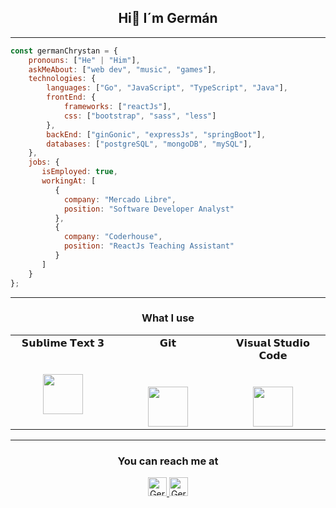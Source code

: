  <h2 align="center">Hi👋 I´m Germán</h2>                                                  
<hr>

```javascript
const germanChrystan = {
    pronouns: ["He" | "Him"],
    askMeAbout: ["web dev", "music", "games"],
    technologies: {
        languages: ["Go", "JavaScript", "TypeScript", "Java"],
        frontEnd: {
            frameworks: ["reactJs"],
            css: ["bootstrap", "sass", "less"]
        },
        backEnd: ["ginGonic", "expressJs", "springBoot"],
        databases: ["postgreSQL", "mongoDB", "mySQL"],
    },
    jobs: {
       isEmployed: true,
       workingAt: [
          {
            company: "Mercado Libre",
            position: "Software Developer Analyst"
          },
          {
            company: "Coderhouse",
            position: "ReactJs Teaching Assistant"
          }
       ]
    } 
};
```






<hr>
<h3 align="center">What I use</h3>
<table align="center">
  <tbody>
    <tr valign="top">
      <td width="25%" align="center">
        <span>𝗦𝘂𝗯𝗹𝗶𝗺𝗲 𝗧𝗲𝘅𝘁 𝟯</span><br><br><br>
        <img height="64px" src="https://cdn.worldvectorlogo.com/logos/sublime-text.svg">
      </td>
      <td width="25%" align="center">
        <span>𝗚𝗶𝘁</span><br><br><br>
       <br>
        <img height="64px" src="https://cdn.svgporn.com/logos/git-icon.svg">
      </td>
      <td width="25%" align="center">
        <span>𝗩𝗶𝘀𝘂𝗮𝗹 𝗦𝘁𝘂𝗱𝗶𝗼 𝗖𝗼𝗱𝗲</span><br><br><br>
        <img height="64px" src="https://cdn.svgporn.com/logos/visual-studio-code.svg">
      </td>
    </tr>
  </tbody>
</table>
<hr>
<h3 align="center">You can reach me at </h3>

<p align="center">
  <a href="mailto: germanchrystan@gmail.com">
    <img src="https://www.vectorlogo.zone/logos/gmail/gmail-icon.svg" alt="Germán Chrystan`s E-mail" height="30" width="30">
  </a>

  <a href="https://www.linkedin.com/in/germ%C3%A1n-chrystan/">
    <img src="https://www.vectorlogo.zone/logos/linkedin/linkedin-icon.svg" alt="Germán Chrystan`s LinkedIn Profile" height="30" width="30">
  </a>

</p>
